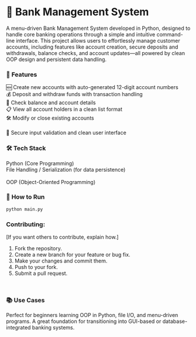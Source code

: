 # 🏦 Bank Management System
A menu-driven Bank Management System developed in Python, designed to handle core banking operations through a simple and intuitive command-line interface. This project allows users to effortlessly manage customer accounts, including features like account creation, secure deposits and withdrawals, balance checks, and account updates—all powered by clean OOP design and persistent data handling.

### 🔧 **Features** <br>
🆕 Create new accounts with auto-generated 12-digit account numbers <br>
💰 Deposit and withdraw funds with transaction handling <br> 
🧾 Check balance and account details <br> 
📋 View all account holders in a clean list format <br>
🛠️ Modify or close existing accounts <br>  
🔐 Secure input validation and clean user interface <br>   
  
### 🛠️ **Tech Stack** <br>
Python (Core Programming) <br> 
File Handling / Serialization (for data persistence) <br>   
OOP (Object-Oriented Programming) <br>  
   
### 🚀 **How to Run**
 ```bash
 python main.py
```
 
### **Contributing:** <br>
[If you want others to contribute, explain how.]

1.  Fork the repository.
2.  Create a new branch for your feature or bug fix. 
3.  Make your changes and commit them.
4.  Push to your fork.
5.  Submit a pull request.
<br>

### 📚 **Use Cases** <br>
Perfect for beginners learning OOP in Python, file I/O, and menu-driven programs. A great foundation for transitioning into GUI-based or database-integrated banking systems.
